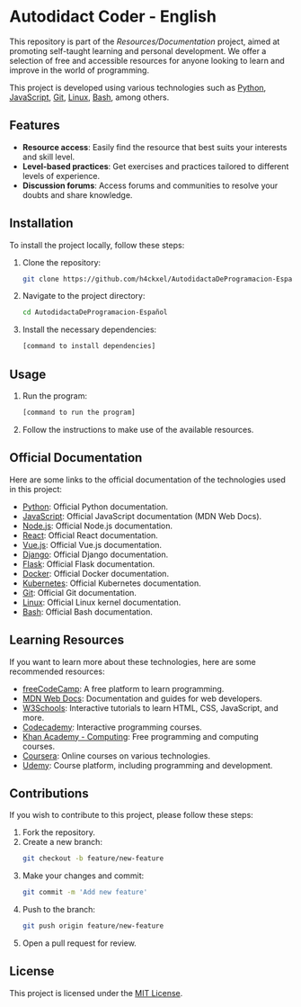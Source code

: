 # Autodidact Coder - English

This repository is part of the *Resources/Documentation* project, aimed at promoting self-taught learning and personal development. We offer a selection of free and accessible resources for anyone looking to learn and improve in the world of programming.

This project is developed using various technologies such as [Python](https://docs.python.org/3/), [JavaScript](https://developer.mozilla.org/en-US/docs/Web/JavaScript), [Git](https://git-scm.com/doc), [Linux](https://www.kernel.org/doc/html/latest/), [Bash](https://www.gnu.org/software/bash/manual/), among others.

## Features

- **Resource access**: Easily find the resource that best suits your interests and skill level.
- **Level-based practices**: Get exercises and practices tailored to different levels of experience.
- **Discussion forums**: Access forums and communities to resolve your doubts and share knowledge.

## Installation

To install the project locally, follow these steps:

1. Clone the repository:
    ```bash
    git clone https://github.com/h4ckxel/AutodidactaDeProgramacion-Español.git
    ```
2. Navigate to the project directory:
    ```bash
    cd AutodidactaDeProgramacion-Español
    ```
3. Install the necessary dependencies:
    ```bash
    [command to install dependencies]
    ```

## Usage

1. Run the program:
    ```bash
    [command to run the program]
    ```

2. Follow the instructions to make use of the available resources.

## Official Documentation

Here are some links to the official documentation of the technologies used in this project:

- [Python](https://docs.python.org/3/): Official Python documentation.
- [JavaScript](https://developer.mozilla.org/en-US/docs/Web/JavaScript): Official JavaScript documentation (MDN Web Docs).
- [Node.js](https://nodejs.org/en/docs/): Official Node.js documentation.
- [React](https://reactjs.org/docs/getting-started.html): Official React documentation.
- [Vue.js](https://vuejs.org/guide/introduction.html): Official Vue.js documentation.
- [Django](https://docs.djangoproject.com/en/stable/): Official Django documentation.
- [Flask](https://flask.palletsprojects.com/en/latest/): Official Flask documentation.
- [Docker](https://docs.docker.com/): Official Docker documentation.
- [Kubernetes](https://kubernetes.io/docs/home/): Official Kubernetes documentation.
- [Git](https://git-scm.com/doc): Official Git documentation.
- [Linux](https://www.kernel.org/doc/html/latest/): Official Linux kernel documentation.
- [Bash](https://www.gnu.org/software/bash/manual/): Official Bash documentation.

## Learning Resources

If you want to learn more about these technologies, here are some recommended resources:

- [freeCodeCamp](https://www.freecodecamp.org/): A free platform to learn programming.
- [MDN Web Docs](https://developer.mozilla.org/en-US/): Documentation and guides for web developers.
- [W3Schools](https://www.w3schools.com/): Interactive tutorials to learn HTML, CSS, JavaScript, and more.
- [Codecademy](https://www.codecademy.com/): Interactive programming courses.
- [Khan Academy - Computing](https://www.khanacademy.org/computing): Free programming and computing courses.
- [Coursera](https://www.coursera.org/): Online courses on various technologies.
- [Udemy](https://www.udemy.com/): Course platform, including programming and development.

## Contributions

If you wish to contribute to this project, please follow these steps:

1. Fork the repository.
2. Create a new branch:
    ```bash
    git checkout -b feature/new-feature
    ```
3. Make your changes and commit:
    ```bash
    git commit -m 'Add new feature'
    ```
4. Push to the branch:
    ```bash
    git push origin feature/new-feature
    ```
5. Open a pull request for review.

## License

This project is licensed under the [MIT License](LICENSE).
